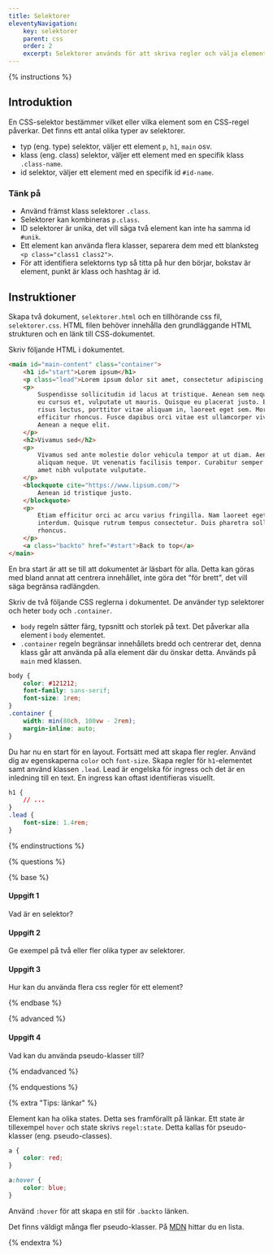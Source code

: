 ```yaml
---
title: Selektorer
eleventyNavigation:
    key: selektorer
    parent: css
    order: 2
    excerpt: Selektorer används för att skriva regler och välja element.
---
```


{% instructions %}

## Introduktion

En CSS-selektor bestämmer vilket eller vilka element som en CSS-regel påverkar. Det finns ett antal olika typer av selektorer.

-   typ (eng. type) selektor, väljer ett element `p`, `h1`, `main` osv.
-   klass (eng. class) selektor, väljer ett element med en specifik klass `.class-name`.
-   id selektor, väljer ett element med en specifik id `#id-name`.

### Tänk på

-   Använd främst klass selektorer `.class`.
-   Selektorer kan kombineras `p.class`.
-   ID selektorer är unika, det vill säga två element kan inte ha samma id `#unik`.
- Ett element kan använda flera klasser, separera dem med ett blanksteg `<p class="class1 class2">`.
- För att identifiera selektorns typ så titta på hur den börjar, bokstav är element, punkt är klass och hashtag är id. 

## Instruktioner

Skapa två dokument, `selektorer.html` och en tillhörande css fil, ```selektorer.css```. HTML filen behöver innehålla den grundläggande HTML strukturen och en länk till CSS-dokumentet.

Skriv följande HTML i dokumentet.

```html
<main id="main-content" class="container">
    <h1 id="start">Lorem ipsum</h1>
    <p class="lead">Lorem ipsum dolor sit amet, consectetur adipiscing elit.</p>
    <p>
        Suspendisse sollicitudin id lacus at tristique. Aenean sem neque, mollis
        eu cursus et, vulputate ut mauris. Quisque eu placerat justo. Etiam
        risus lectus, porttitor vitae aliquam in, laoreet eget sem. Morbi mollis
        efficitur rhoncus. Fusce dapibus orci vitae est ullamcorper viverra.
        Aenean a neque elit.
    </p>
    <h2>Vivamus sed</h2>
    <p>
        Vivamus sed ante molestie dolor vehicula tempor at ut diam. Aenean in
        aliquam neque. Ut venenatis facilisis tempor. Curabitur semper ipsum sit
        amet nibh vulputate vulputate.
    </p>
    <blockquote cite="https://www.lipsum.com/">
        Aenean id tristique justo.
    </blockquote>
    <p>
        Etiam efficitur orci ac arcu varius fringilla. Nam laoreet eget nunc ut
        interdum. Quisque rutrum tempus consectetur. Duis pharetra sollicitudin
        rhoncus.
    </p>
    <a class="backto" href="#start">Back to top</a>
</main>
```

En bra start är att se till att dokumentet är läsbart för alla. Detta kan göras med bland annat att centrera innehållet, inte göra det "för brett", det vill säga begränsa radlängden.

Skriv de två följande CSS reglerna i dokumentet. De använder typ selektorer och heter `body` och `.container`.

- `body` regeln sätter färg, typsnitt och storlek på text. Det påverkar alla element i `body` elementet.
- `.container` regeln begränsar innehållets bredd och centrerar det, denna klass går att använda på alla element där du önskar detta. Används på `main` med klassen.

```css
body {
    color: #121212;
    font-family: sans-serif;
    font-size: 1rem;
}
.container {
    width: min(80ch, 100vw - 2rem);
    margin-inline: auto;
}
```

Du har nu en start för en layout. Fortsätt med att skapa fler regler. Använd dig av egenskaperna `color` och `font-size`. Skapa regler för `h1`-elementet samt använd klassen `.lead`. Lead är engelska för ingress och det är en inledning till en text. En ingress kan oftast identifieras visuellt.

```css
h1 {
    // ...
}
.lead {
    font-size: 1.4rem;
}
```

{% endinstructions %}

{% questions %}

{% base %}

#### Uppgift 1

Vad är en selektor?

#### Uppgift 2

Ge exempel på två eller fler olika typer av selektorer.

#### Uppgift 3

Hur kan du använda flera css regler för ett element?

{% endbase %}

{% advanced %}

#### Uppgift 4

Vad kan du använda pseudo-klasser till?

{% endadvanced %}

{% endquestions %}

{% extra "Tips: länkar" %}

Element kan ha olika states. Detta ses framförallt på länkar. Ett state är tillexempel `hover` och state skrivs `regel:state`. Detta kallas för pseudo-klasser (eng. pseudo-classes).

```css
a {
    color: red;
}

a:hover {
    color: blue;
}
```

Använd `:hover` för att skapa en stil för `.backto` länken.

Det finns väldigt många fler pseudo-klasser. På [MDN](https://developer.mozilla.org/en-US/docs/Web/CSS/Pseudo-classes) hittar du en lista.

{% endextra %}
